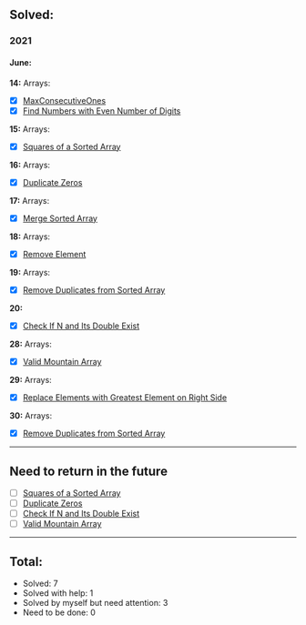 ## Solved:

### 2021

#### June:

**14:**
Arrays:

- [x] [MaxConsecutiveOnes](https://leetcode.com/explore/learn/card/fun-with-arrays/521/introduction/3238/)
- [x] [Find Numbers with Even Number of Digits](https://leetcode.com/explore/learn/card/fun-with-arrays/521/introduction/3237/)

**15:**
Arrays:

- [x] [Squares of a Sorted Array](https://leetcode.com/explore/learn/card/fun-with-arrays/521/introduction/3240/)

**16:**
Arrays:

- [x] [Duplicate Zeros](https://leetcode.com/explore/learn/card/fun-with-arrays/525/inserting-items-into-an-array/3245/)

**17:**
Arrays:

- [x] [Merge Sorted Array](https://leetcode.com/explore/learn/card/fun-with-arrays/525/inserting-items-into-an-array/3253/)

**18:**
Arrays:

- [x] [Remove Element](https://leetcode.com/explore/featured/card/fun-with-arrays/526/deleting-items-from-an-array/3247/)

**19:**
Arrays:

- [x] [Remove Duplicates from Sorted Array](https://leetcode.com/explore/featured/card/fun-with-arrays/526/deleting-items-from-an-array/3248/)

**20:**

- [x] [Check If N and Its Double Exist](https://leetcode.com/explore/featured/card/fun-with-arrays/527/searching-for-items-in-an-array/3250/)

**28:**
Arrays:

- [x] [Valid Mountain Array](https://leetcode.com/explore/learn/card/fun-with-arrays/527/searching-for-items-in-an-array/3251/)

**29:**
Arrays:

- [x] [Replace Elements with Greatest Element on Right Side](https://leetcode.com/explore/learn/card/fun-with-arrays/511/in-place-operations/3259/)

**30:**
Arrays:

- [x] [Remove Duplicates from Sorted Array](https://leetcode.com/explore/learn/card/fun-with-arrays/511/in-place-operations/3258/)

---

## Need to return in the future

- [ ] [Squares of a Sorted Array](https://leetcode.com/explore/learn/card/fun-with-arrays/521/introduction/3240/)
- [ ] [Duplicate Zeros](https://leetcode.com/explore/learn/card/fun-with-arrays/525/inserting-items-into-an-array/3245/)
- [ ] [Check If N and Its Double Exist](https://leetcode.com/explore/featured/card/fun-with-arrays/527/searching-for-items-in-an-array/3250/)
- [ ] [Valid Mountain Array](https://leetcode.com/explore/learn/card/fun-with-arrays/527/searching-for-items-in-an-array/3251/)

---

## Total:

- Solved: 7
- Solved with help: 1
- Solved by myself but need attention: 3
- Need to be done: 0
